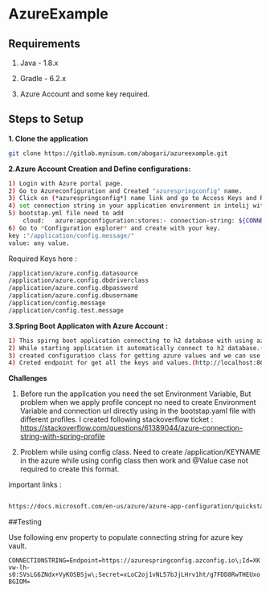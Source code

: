 # AzureExample

## Requirements

1. Java - 1.8.x

2. Gradle - 6.2.x

3. Azure Account and some key required.


## Steps to Setup

**1. Clone the application**

```bash
git clone https://gitlab.mynisum.com/abogari/azureexample.git
```

**2.Azure Account Creation and Define configurations:**
```bash
1) Login with Azure portal page.
2) Go to Azureconfiguration and Created "azurespringconfig" name.
3) Click on (*azurespringconfig*) name link and go to Access Keys and Read-only keys and copy connection string.
4) set connection string in your application environment in intelij with "CONNECTIONSTRING" key. 
5) bootstap.yml file need to add  
    cloud:   azure:appconfiguration:stores:- connection-string: ${CONNECTIONSTRING}
6) Go to *Configuration explorer* and create with your key.
key :"/application/config.message/"
value: any value.
```


Required Keys here : 
```bash
/application/azure.config.datasource
/application/azure.config.dbdriverclass
/application/azure.config.dbpassword
/application/azure.config.dbusername
/application/config.message
/application/config.test.message
```

**3.Spring Boot Applicaton with Azure Account :**
```bash
1) This spirng boot application connecting to h2 database with using azure for getting driver class name, datasource, username and password.
2) While starting application it automatically connect to h2 database.(here i added h2 dependency).
3) created configuration class for getting azure values and we can use @Value as also.
4) Creted endpoint for get all the keys and values.(http://localhost:8081/allazureproperties), Here it return the map with all the keys and values.
```
**Challenges**
1) Before run the application you need the set Environment Variable, But problem when we apply profile concept no need to create Environment Variable and 
connection url directly using in the bootstap.yaml file with different profiles.
I created following stackoverflow ticket : https://stackoverflow.com/questions/61389044/azure-connection-string-with-spring-profile

2) Problem while using config class.
Need to create /application/KEYNAME in the azure while using config class then work and @Value case not required to create this format.

important links : 
```bash

https://docs.microsoft.com/en-us/azure/azure-app-configuration/quickstart-java-spring-app

```

##Testing

Use following env property to populate connecting string for azure key vault.

`CONNECTIONSTRING=Endpoint=https://azurespringconfig.azconfig.io\;Id=XKvw-lh-s0:SVsLG6ZNdx+VyKOSBSjw\;Secret=xLoC2oj1vNL57bJjLHrv1ht/g7FDD8RwTHEUxoBGIOM=`